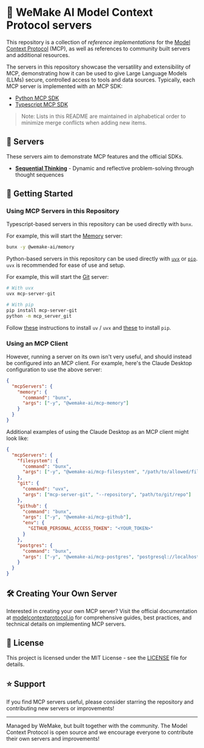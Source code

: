 # 💙 WeMake AI Model Context Protocol servers

This repository is a collection of _reference implementations_ for the
[Model Context Protocol](https://modelcontextprotocol.io/) (MCP), as well as
references to community built servers and additional resources.

The servers in this repository showcase the versatility and extensibility of
MCP, demonstrating how it can be used to give Large Language Models (LLMs)
secure, controlled access to tools and data sources. Typically, each MCP server
is implemented with an MCP SDK:

- [Python MCP SDK](https://github.com/modelcontextprotocol/python-sdk)
- [Typescript MCP SDK](https://github.com/modelcontextprotocol/typescript-sdk)

> Note: Lists in this README are maintained in alphabetical order to minimize
> merge conflicts when adding new items.

## 🌟 Servers

These servers aim to demonstrate MCP features and the official SDKs.

- **[Sequential Thinking](src/sequential-thinking)** - Dynamic and reflective
  problem-solving through thought sequences

## 🚀 Getting Started

### Using MCP Servers in this Repository

Typescript-based servers in this repository can be used directly with `bunx`.

For example, this will start the [Memory](src/memory) server:

```sh
bunx -y @wemake-ai/memory
```

Python-based servers in this repository can be used directly with
[`uvx`](https://docs.astral.sh/uv/concepts/tools/) or
[`pip`](https://pypi.org/project/pip/). `uvx` is recommended for ease of use and
setup.

For example, this will start the [Git](src/git) server:

```sh
# With uvx
uvx mcp-server-git

# With pip
pip install mcp-server-git
python -m mcp_server_git
```

Follow [these](https://docs.astral.sh/uv/getting-started/installation/)
instructions to install `uv` / `uvx` and
[these](https://pip.pypa.io/en/stable/installation/) to install `pip`.

### Using an MCP Client

However, running a server on its own isn't very useful, and should instead be
configured into an MCP client. For example, here's the Claude Desktop
configuration to use the above server:

```json
{
  "mcpServers": {
    "memory": {
      "command": "bunx",
      "args": ["-y", "@wemake-ai/mcp-memory"]
    }
  }
}
```

Additional examples of using the Claude Desktop as an MCP client might look
like:

```json
{
  "mcpServers": {
    "filesystem": {
      "command": "bunx",
      "args": ["-y", "@wemake-ai/mcp-filesystem", "/path/to/allowed/files"]
    },
    "git": {
      "command": "uvx",
      "args": ["mcp-server-git", "--repository", "path/to/git/repo"]
    },
    "github": {
      "command": "bunx",
      "args": ["-y", "@wemake-ai/mcp-github"],
      "env": {
        "GITHUB_PERSONAL_ACCESS_TOKEN": "<YOUR_TOKEN>"
      }
    },
    "postgres": {
      "command": "bunx",
      "args": ["-y", "@wemake-ai/mcp-postgres", "postgresql://localhost/mydb"]
    }
  }
}
```

## 🛠️ Creating Your Own Server

Interested in creating your own MCP server? Visit the official documentation at
[modelcontextprotocol.io](https://modelcontextprotocol.io/introduction) for
comprehensive guides, best practices, and technical details on implementing MCP
servers.

## 📜 License

This project is licensed under the MIT License - see the [LICENSE](LICENSE) file
for details.

## ⭐ Support

If you find MCP servers useful, please consider starring the repository and
contributing new servers or improvements!

---

Managed by WeMake, but built together with the community. The Model Context
Protocol is open source and we encourage everyone to contribute their own
servers and improvements!
